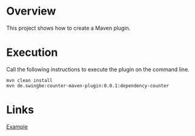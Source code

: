 # Overview
This project shows how to create a Maven plugin.

# Execution
Call the following instructions to execute the plugin on the command line.

```
mvn clean install
mvn de.swingbe:counter-maven-plugin:0.0.1:dependency-counter 
```

# Links
[Example](https://www.baeldung.com/maven-plugin)
